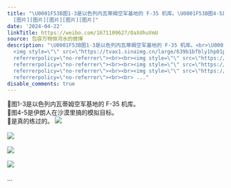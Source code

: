 ```yaml
---
title: "\U0001F53B图1-3是以色列内瓦蒂姆空军基地的 F-35 机库。\U0001F53B图4-5是伊朗人在沙漠里搞的模拟目标。\U0001F53B是真的练过的。
  [图片][图片][图片][图片][图片]"
date: '2024-04-22'
linkTitle: https://weibo.com/1671109627/OaXdhuVmU
source: 包容万物恒河水的微博
description: "\U0001F53B图1-3是以色列内瓦蒂姆空军基地的 F-35 机库。<br>\U0001F53B图4-5是伊朗人在沙漠里搞的模拟目标。<br>\U0001F53B是真的练过的。
  <img style=\"\" src=\"https://tvax1.sinaimg.cn/large/639b1bfbly1hp01psiturj214r0grn6q.jpg\"
  referrerpolicy=\"no-referrer\"><br><br><img style=\"\" src=\"https://tvax3.sinaimg.cn/large/639b1bfbly1hp01qhplgvj20ur0o5gzn.jpg\"
  referrerpolicy=\"no-referrer\"><br><br><img style=\"\" src=\"https://tvax3.sinaimg.cn/large/639b1bfbly1hp01qqrfn1j210l0mrgxm.jpg\"
  referrerpolicy=\"no-referrer\"><br><br><img style=\"\" src=\"https://tvax1.sinaimg.cn/large/639b1bfbly1hp01q6epsaj20t00n5nae.jpg\"
  referrerpolicy=\"no-referrer\"><br><br> ..."
disable_comments: true
---
```

🔻图1-3是以色列内瓦蒂姆空军基地的 F-35 机库。<br>🔻图4-5是伊朗人在沙漠里搞的模拟目标。<br>🔻是真的练过的。 <img style="" src="https://tvax1.sinaimg.cn/large/639b1bfbly1hp01psiturj214r0grn6q.jpg" referrerpolicy="no-referrer"><br><br><img style="" src="https://tvax3.sinaimg.cn/large/639b1bfbly1hp01qhplgvj20ur0o5gzn.jpg" referrerpolicy="no-referrer"><br><br><img style="" src="https://tvax3.sinaimg.cn/large/639b1bfbly1hp01qqrfn1j210l0mrgxm.jpg" referrerpolicy="no-referrer"><br><br><img style="" src="https://tvax1.sinaimg.cn/large/639b1bfbly1hp01q6epsaj20t00n5nae.jpg" referrerpolicy="no-referrer"><br><br> ...